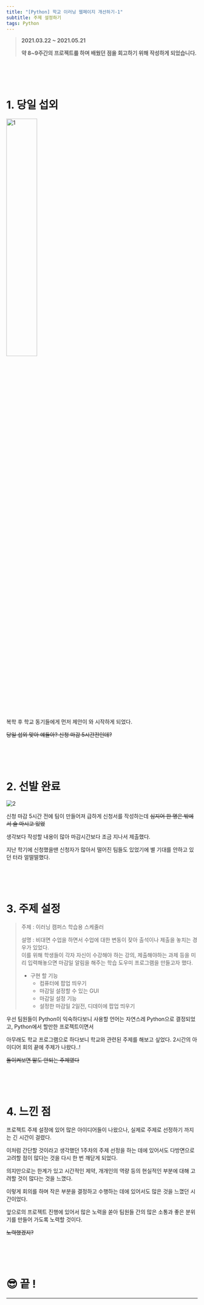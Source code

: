 ```yaml
---
title: "[Python] 학교 이러닝 웹페이지 개선하기-1"
subtitle: 주제 설정하기
tags: Python
---
```

> **2021.03.22 ~ 2021.05.21**
> 
> **약 8~9주간의 프로젝트를 하며 배웠던 점을 회고하기 위해 작성하게 되었습니다.**

<br>
<br>
<br>

# 1. 당일 섭외
<p><img src="https://user-images.githubusercontent.com/60254939/125378360-8db03880-e3c9-11eb-868e-736baa84f110.jpg" alt = "1" width = "40%" height = "40%"></p>

복학 후 학교 동기들에게 먼저 제안이 와 시작하게 되었다.

~~당일 섭외 맞아 얘들아? 신청 마감 5시간전인데?~~

<br>
<br>
<br>

# 2. 선발 완료
![2](https://user-images.githubusercontent.com/60254939/125379636-d963e180-e3cb-11eb-9cf3-5c97743e14fb.png)

신청 마감 5시간 전에 팀이 만들어져 급하게 신청서를 작성하는데 ~~심지어 한 명은 밖에서 술 마시고 있었~~

생각보다 작성할 내용이 많아 마감시간보다 조금 지나서 제출했다.

지난 학기에 신청했을땐 신청자가 많아서 떨어진 팀들도 있었기에 별 기대를 안하고 있던 터라 얼떨떨했다.

<br>
<br>
<br>

# 3. 주제 설정
> 주제 : 이러닝 캠퍼스 학습용 스케줄러
> 
> 설명 : 비대면 수업을 하면서 수업에 대한 변동이 잦아 출석이나 제출을 놓치는 경우가 있었다.   
> 이를 위해 학생들이 각자 자신이 수강해야 하는 강의, 제출해야하는 과제 등을 미리 입력해놓으면 마감일 알림을 해주는 학습 도우미 프로그램을 만들고자 했다.
> - 구현 할 기능
>   - 컴퓨터에 팝업 띄우기
>   - 마감일 설정할 수 있는 GUI
>   - 마감일 설정 기능
>   - 설정한 마감일 2일전, 디데이에 팝업 띄우기

우선 팀원들이 Python이 익숙하다보니 사용할 언어는 자연스레 Python으로 결정되었고, Python에서 할만한 프로젝트이면서

아무래도 학교 프로그램으로 하다보니 학교와 관련된 주제를 해보고 싶었다. 2시간의 아이디어 회의 끝에 주제가 나왔다..!

~~돌이켜보면 말도 안되는 주제였다~~
 
<br>
<br>
<br>

# 4. 느낀 점
프로젝트 주제 설정에 있어 많은 아이디어들이 나왔으나, 실제로 주제로 선정하기 까지는 긴 시간이 걸렸다. 

이처럼 간단할 것이라고 생각했던 1주차의 주제 선정을 하는 데에 있어서도 다방면으로 고려할 점이 많다는 것을 다시 한 번 깨닫게 되었다. 

의지만으로는 한계가 있고 시간적인 제약, 개개인의 역량 등의 현실적인 부분에 대해 고려할 것이 많다는 것을 느꼈다. 

이렇게 회의를 하며 작은 부분을 결정하고 수행하는 데에 있어서도 많은 것을 느꼈던 시간이었다. 

앞으로의 프로젝트 진행에 있어서 많은 노력을 쏟아 팀원들 간의 많은 소통과 좋은 분위기를 만들어 가도록 노력할 것이다.

~~노력했겠지?~~

<br>
<br> 
<br>

# 😎 끝 !


<!--more-->

---
